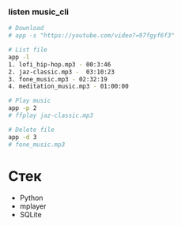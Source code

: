### listen music_cli

```bash
# Download
# app -s "https://youtube.com/video?=97fgyf6f3"

# List file
app -l
1. lofi_hip-hop.mp3 - 00:3:46
2. jaz-classic.mp3 -  03:10:23
3. fone_music.mp3 - 02:32:19
4. meditation_music.mp3 - 01:00:00

# Play music
app -p 2
# ffplay jaz-classic.mp3

# Delete file
app -d 3
# fone_music.mp3
```

# Стек
- Python
- mplayer
- SQLite
